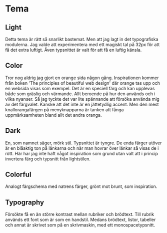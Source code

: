 Tema
=================
Light
-----------------
Detta tema är rätt så snarlikt bastemat. Men att jag lagt in det typografiska modulerna. Jag valde att experimentera med ett magiskt tal på 32px för att få det extra luftigt. Även typsnittet är valt för att få en luftig känsla.

Color
-----------------
Tror nog aldrig jag gjort en orange sida någon gång. Inspirationen kommer från boken 'The principles of beautiful web design' där orange tas upp och en websida visas som exempel. Det är en speciell färg och kan upplevas både som gräslig och värmande. Allt beroende på hur den används och i vilka nyanser. Så jag tyckte det var lite spännande att försöka använda mig av det färgvalet. Kanske att det inte är en jättetydlig accent. Men den mest knallorangafärgen på menyknapparna är tanken att fånga uppmärksamheten bland allt det andra oranga.

Dark
------------
En, som namnet säger, mörk stil. Typsnittet är tyngre. De enda färger utöver är en blåaktig ton på länkarna och när man hovrar över länkar så visas de i rött. Här har jag inte haft något inspiration som grund utan valt att i princip invertera färg och typsnitt från lightstilen.

Colorful
------------
Analogt färgschema med natrens färger, grönt mot brunt, som inspiration.

Typography
------------
Försökte få en än större kontrast mellan rubriker och brödtext. Till rubrik används ett font som är som en handstil. Medans brödtext, listor, tabeller och annat är skrivet som på en skrivmaskin, med ett monospacetypsnitt.
